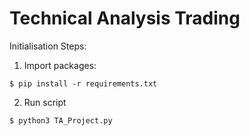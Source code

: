 # Technical Analysis Trading

Initialisation Steps:

1. Import packages:
```Command
$ pip install -r requirements.txt
```
2. Run script
```Command
$ python3 TA_Project.py
```

